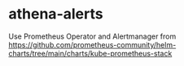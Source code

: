 # athena-alerts

Use Prometheus Operator and Alertmanager from https://github.com/prometheus-community/helm-charts/tree/main/charts/kube-prometheus-stack
